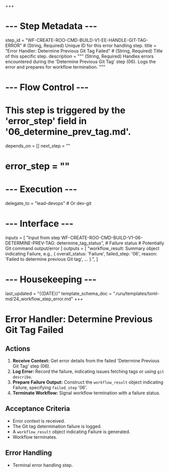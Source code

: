 +++
# --- Step Metadata ---
step_id = "WF-CREATE-ROO-CMD-BUILD-V1-EE-HANDLE-GIT-TAG-ERROR" # (String, Required) Unique ID for this error handling step.
title = "Error Handler: Determine Previous Git Tag Failed" # (String, Required) Title of this specific step.
description = """
(String, Required) Handles errors encountered during the 'Determine Previous Git Tag' step (06).
Logs the error and prepares for workflow termination.
"""

# --- Flow Control ---
# This step is triggered by the 'error_step' field in '06_determine_prev_tag.md'.
depends_on = []
next_step = ""
# error_step = ""

# --- Execution ---
delegate_to = "lead-devops" # Or dev-git

# --- Interface ---
inputs = [
    "Input from step WF-CREATE-ROO-CMD-BUILD-V1-06-DETERMINE-PREV-TAG: determine_tag_status", # Failure status
    # Potentially Git command output/error
]
outputs = [
    "workflow_result: Summary object indicating Failure, e.g., { overall_status: 'Failure', failed_step: '06', reason: 'Failed to determine previous Git tag', ... }.",
]

# --- Housekeeping ---
last_updated = "{{DATE}}"
template_schema_doc = ".ruru/templates/toml-md/24_workflow_step_error.md"
+++

# Error Handler: Determine Previous Git Tag Failed

## Actions

1.  **Receive Context:** Get error details from the failed 'Determine Previous Git Tag' step (06).
2.  **Log Error:** Record the failure, indicating issues fetching tags or using `git describe`.
3.  **Prepare Failure Output:** Construct the `workflow_result` object indicating Failure, specifying `failed_step` '06'.
4.  **Terminate Workflow:** Signal workflow termination with a failure status.

## Acceptance Criteria

*   Error context is received.
*   The Git tag determination failure is logged.
*   A `workflow_result` object indicating Failure is generated.
*   Workflow terminates.

## Error Handling

*   Terminal error handling step.
